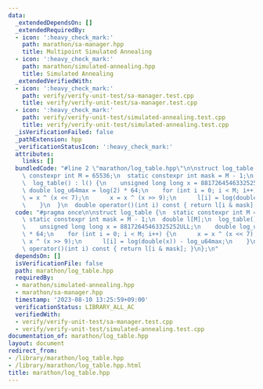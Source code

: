```yaml
---
data:
  _extendedDependsOn: []
  _extendedRequiredBy:
  - icon: ':heavy_check_mark:'
    path: marathon/sa-manager.hpp
    title: Multipoint Simulated Annealing
  - icon: ':heavy_check_mark:'
    path: marathon/simulated-annealing.hpp
    title: Simulated Annealing
  _extendedVerifiedWith:
  - icon: ':heavy_check_mark:'
    path: verify/verify-unit-test/sa-manager.test.cpp
    title: verify/verify-unit-test/sa-manager.test.cpp
  - icon: ':heavy_check_mark:'
    path: verify/verify-unit-test/simulated-annealing.test.cpp
    title: verify/verify-unit-test/simulated-annealing.test.cpp
  _isVerificationFailed: false
  _pathExtension: hpp
  _verificationStatusIcon: ':heavy_check_mark:'
  attributes:
    links: []
  bundledCode: "#line 2 \"marathon/log_table.hpp\"\n\nstruct log_table {\n  static\
    \ constexpr int M = 65536;\n  static constexpr int mask = M - 1;\n  double l[M];\n\
    \  log_table() : l() {\n    unsigned long long x = 88172645463325252ULL;\n   \
    \ double log_u64max = log(2) * 64;\n    for (int i = 0; i < M; i++) {\n      x\
    \ = x ^ (x << 7);\n      x = x ^ (x >> 9);\n      l[i] = log(double(x)) - log_u64max;\n\
    \    }\n  }\n  double operator()(int i) const { return l[i & mask]; }\n};\n"
  code: "#pragma once\n\nstruct log_table {\n  static constexpr int M = 65536;\n \
    \ static constexpr int mask = M - 1;\n  double l[M];\n  log_table() : l() {\n\
    \    unsigned long long x = 88172645463325252ULL;\n    double log_u64max = log(2)\
    \ * 64;\n    for (int i = 0; i < M; i++) {\n      x = x ^ (x << 7);\n      x =\
    \ x ^ (x >> 9);\n      l[i] = log(double(x)) - log_u64max;\n    }\n  }\n  double\
    \ operator()(int i) const { return l[i & mask]; }\n};\n"
  dependsOn: []
  isVerificationFile: false
  path: marathon/log_table.hpp
  requiredBy:
  - marathon/simulated-annealing.hpp
  - marathon/sa-manager.hpp
  timestamp: '2023-08-10 13:25:59+09:00'
  verificationStatus: LIBRARY_ALL_AC
  verifiedWith:
  - verify/verify-unit-test/sa-manager.test.cpp
  - verify/verify-unit-test/simulated-annealing.test.cpp
documentation_of: marathon/log_table.hpp
layout: document
redirect_from:
- /library/marathon/log_table.hpp
- /library/marathon/log_table.hpp.html
title: marathon/log_table.hpp
---
```

